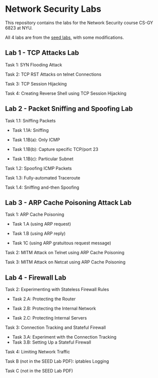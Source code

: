 # Network Security Labs

This repository contains the labs for the Network Security course CS-GY 6823 at NYU.

All 4 labs are from the [seed labs](https://github.com/seed-labs/seed-labs), with some modifications.

## Lab 1 - TCP Attacks Lab

Task 1: SYN Flooding Attack

Task 2: TCP RST Attacks on telnet Connections

Task 3: TCP Session Hijacking

Task 4: Creating Reverse Shell using TCP Session Hijacking

## Lab 2 - Packet Sniffing and Spoofing Lab

Task 1.1: Sniffing Packets

- Task 1.1A: Sniffing

- Task 1.1B(a): Only ICMP

- Task 1.1B(b): Capture specific TCP/port 23

- Task 1.1B(c): Particular Subnet

Task 1.2: Spoofing ICMP Packets

Task 1.3: Fully-automated Traceroute

Task 1.4: Sniffing and-then Spoofing

## Lab 3 - ARP Cache Poisoning Attack Lab

Task 1: ARP Cache Poisoning

- Task 1.A (using ARP request)

- Task 1.B (using ARP reply)

- Task 1C (using ARP gratuitous request message)

Task 2: MITM Attack on Telnet using ARP Cache Poisoning

Task 3: MITM Attack on Netcat using ARP Cache Poisoning

## Lab 4 - Firewall Lab

Task 2: Experimenting with Stateless Firewall Rules

- Task 2.A: Protecting the Router


- Task 2.B: Protecting the Internal Network


- Task 2.C: Protecting Internal Servers

Task 3: Connection Tracking and Stateful Firewall

- Task 3.A: Experiment with the Connection Tracking
- Task 3.B: Setting Up a Stateful Firewall

Task 4: Limiting Network Traffic

Task B (not in the SEED Lab PDF): iptables Logging

Task C (not in the SEED Lab PDF)